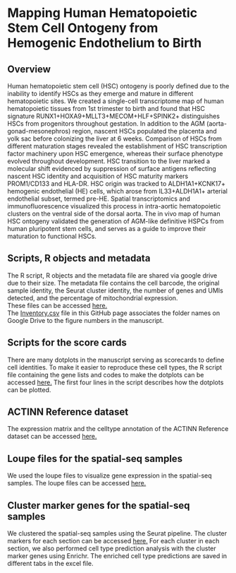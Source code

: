 # Mapping Human Hematopoietic Stem Cell Ontogeny from Hemogenic Endothelium to Birth

## Overview
Human hematopoietic stem cell (HSC) ontogeny is poorly defined due to the inability to identify HSCs as they emerge and mature in different hematopoietic sites. We created a single-cell transcriptome map of human hematopoietic tissues from 1st trimester to birth and found that HSC signature RUNX1+HOXA9+MLLT3+MECOM+HLF+SPINK2+ distinguishes HSCs from progenitors throughout gestation. In addition to the AGM (aorta-gonad-mesonephros) region, nascent HSCs populated the placenta and yolk sac before colonizing the liver at 6 weeks. Comparison of HSCs from different maturation stages revealed the establishment of HSC transcription factor machinery upon HSC emergence, whereas their surface phenotype evolved throughout development. HSC transition to the liver marked a molecular shift evidenced by suppression of surface antigens reflecting nascent HSC identity and acquisition of HSC maturity markers PROM1/CD133 and HLA-DR. HSC origin was tracked to ALDH1A1+KCNK17+ hemogenic endothelial (HE) cells, which arose from IL33+ALDH1A1+ arterial endothelial subset, termed pre-HE. Spatial transcriptomics and immunofluorescence visualized this process in intra-aortic hematopoietic clusters on the ventral side of the dorsal aorta. The in vivo map of human HSC ontogeny validated the generation of AGM-like definitive HSPCs from human pluripotent stem cells, and serves as a guide to improve their maturation to functional HSCs.

## Scripts, R objects and metadata
The R script, R objects and the metadata file are shared via google drive due to their size. The metadata file contains the cell barcode, the original sample identity, the Seurat cluster identity, the number of genes and UMIs detected, and the percentage of mitochondrial expression. <br/>
These files can be accessed [here.](https://drive.google.com/drive/folders/1bsl4HMPh0ZZb9iAZTXD5lVY56sNj_MCm?usp=sharing) <br/>
The [Inventory.csv](https://github.com/mikkolalab/Human-HSC-Ontogeny/blob/main/Inventory.csv) file in this GitHub page associates the folder names on Google Drive to the figure numbers in the manuscript.

## Scripts for the score cards
There are many dotplots in the manuscript serving as scorecards to define cell identities. To make it easier to reproduce these cell types, the R script file containing the gene lists and codes to make the dotplots can be accessed [here.](https://github.com/mikkolalab/Human-HSC-Ontogeny/blob/main/scorecards%20scripts.R) The first four lines in the script describes how the dotplots can be plotted.

## ACTINN Reference dataset
The expression matrix and the celltype annotation of the ACTINN Reference dataset can be accessed  [here.](https://drive.google.com/drive/folders/1NN5oISFii2vFhYuWZMNzanj6iLIpsZzS?usp=sharing)

## Loupe files for the spatial-seq samples
We used the loupe files to visualize gene expression in the spatial-seq samples. The loupe files can be accessed  [here.](https://drive.google.com/drive/folders/17bnNG-cd0-4RXLImHYWX_mgaMMIvk_xF?usp=sharing)

## Cluster marker genes for the spatial-seq samples
We clustered the spatial-seq samples using the Seurat pipeline. The cluster markers for each section can be accessed [here.](https://github.com/mikkolalab/Human-HSC-Ontogeny/tree/main/Visium%20samples%20cluster%20markers) For each cluster in each section, we also performed cell type prediction analysis with the cluster marker genes using Enrichr. The enriched cell type predictions are saved in different tabs in the excel file. 
